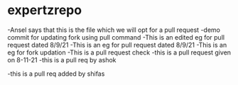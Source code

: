 

# expertzrepo

-Ansel says that this is the file which we will opt for a pull request
-demo commit for updating fork using pull command
-This is an edited eg for pull request dated 8/9/21
-This is an eg for pull request dated 8/9/21
-This is an eg for fork updation
-This is a pull request check
-this is a pull request given on 8-11-21
-this is a pull req by ashok


-this is a pull req added by shifas




 






